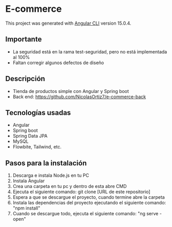 # E-commerce

This project was generated with [Angular CLI](https://github.com/angular/angular-cli) version 15.0.4.

## Importante
- La seguridad está en la rama test-seguridad, pero no está implementada al 100%
- Faltan corregir algunos defectos de diseño

## Descripción

- Tienda de productos simple con Angular y Spring boot
- Back end: https://github.com/NicolasOrtiz7/e-commerce-back

## Tecnologías usadas

- Angular
- Spring boot
- Spring Data JPA
- MySQL
- Flowbite, Tailwind, etc.

## Pasos para la instalación
1. Descarga e instala Node.js en tu PC
2. Instala Angular 
3. Crea una carpeta en tu pc y dentro de esta abre CMD 
4. Ejecuta el siguiente comando: git clone [URL de este repositorio]
5. Espera a que se descargue el proyecto, cuando termine abre la carpeta
6. Instala las dependencias del proyecto ejecutando el siguiente comando: "npm install"
7. Cuando se descargue todo, ejecuta el siguiente comando: "ng serve -open"
